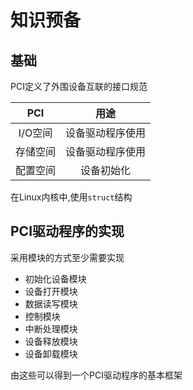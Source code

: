 # 知识预备

## 基础

PCI定义了外围设备互联的接口规范

| PCI | 用途 |
| :----: | :----: |
| I/O空间 | 设备驱动程序使用 |
| 存储空间 | 设备驱动程序使用 |
| 配置空间 | 设备初始化	|

在Linux内核中,使用`struct`结构

## PCI驱动程序的实现

采用模块的方式至少需要实现

- 初始化设备模块
- 设备打开模块
- 数据读写模块
- 控制模块
- 中断处理模块
- 设备释放模块
- 设备卸载模块

由这些可以得到一个PCI驱动程序的基本框架

